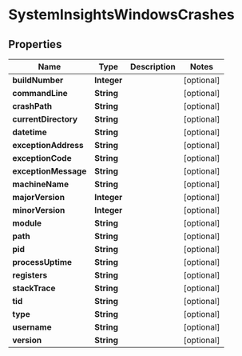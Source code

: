 
# SystemInsightsWindowsCrashes

## Properties
Name | Type | Description | Notes
------------ | ------------- | ------------- | -------------
**buildNumber** | **Integer** |  |  [optional]
**commandLine** | **String** |  |  [optional]
**crashPath** | **String** |  |  [optional]
**currentDirectory** | **String** |  |  [optional]
**datetime** | **String** |  |  [optional]
**exceptionAddress** | **String** |  |  [optional]
**exceptionCode** | **String** |  |  [optional]
**exceptionMessage** | **String** |  |  [optional]
**machineName** | **String** |  |  [optional]
**majorVersion** | **Integer** |  |  [optional]
**minorVersion** | **Integer** |  |  [optional]
**module** | **String** |  |  [optional]
**path** | **String** |  |  [optional]
**pid** | **String** |  |  [optional]
**processUptime** | **String** |  |  [optional]
**registers** | **String** |  |  [optional]
**stackTrace** | **String** |  |  [optional]
**tid** | **String** |  |  [optional]
**type** | **String** |  |  [optional]
**username** | **String** |  |  [optional]
**version** | **String** |  |  [optional]




